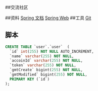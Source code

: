 ##交流社区

##资料
[Spring 文档](https://spring.io/guides)
[Spring Web](https://spring.io/guides/gs/serving-web-content/sh)
##工具
[Git](https://git-scm.com/download)
## 脚本
```sql
CREATE TABLE `user`.`user`  (
  `id` int(255) NOT NULL AUTO_INCREMENT,
  `name` varchar(255) NOT NULL,
  `accoinId` varchar(255) NOT NULL,
  `token` varchar(255) NOT NULL,
  `gmtCreate` bigint(255) NOT NULL,
  `gmtModified` bigint(255) NOT NULL,
  PRIMARY KEY (`id`)
);
```
